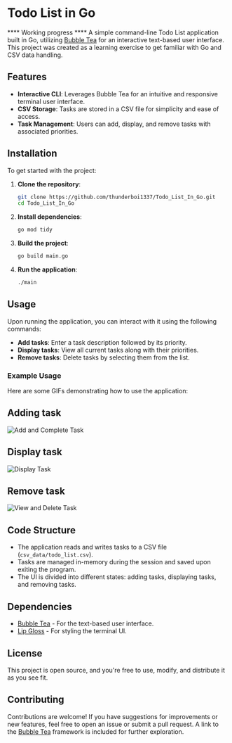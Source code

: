 # Todo List in Go 
**** Working progress ****
A simple command-line Todo List application built in Go, utilizing [Bubble Tea](https://github.com/charmbracelet/bubbletea) for an interactive text-based user interface. This project was created as a learning exercise to get familiar with Go and CSV data handling.

## Features

- **Interactive CLI**: Leverages Bubble Tea for an intuitive and responsive terminal user interface.
- **CSV Storage**: Tasks are stored in a CSV file for simplicity and ease of access.
- **Task Management**: Users can add, display, and remove tasks with associated priorities.

## Installation

To get started with the project:

1. **Clone the repository**:
    ```sh
    git clone https://github.com/thunderboi1337/Todo_List_In_Go.git
    cd Todo_List_In_Go
    ```

2. **Install dependencies**:
    ```sh
    go mod tidy
    ```

3. **Build the project**:
    ```sh
    go build main.go
    ```

4. **Run the application**:
    ```sh
    ./main
    ```

## Usage

Upon running the application, you can interact with it using the following commands:

- **Add tasks**: Enter a task description followed by its priority.
- **Display tasks**: View all current tasks along with their priorities.
- **Remove tasks**: Delete tasks by selecting them from the list.

### Example Usage

Here are some GIFs demonstrating how to use the application:
## Adding task
![Add and Complete Task](screenshots/Todolist.GIF)

## Display task
![Display Task](screenshots/TodolistDisplay.GIF)

## Remove task
![View and Delete Task](screenshots/TodolistRemove.GIF)

## Code Structure

- The application reads and writes tasks to a CSV file (`csv_data/todo_list.csv`).
- Tasks are managed in-memory during the session and saved upon exiting the program.
- The UI is divided into different states: adding tasks, displaying tasks, and removing tasks.

## Dependencies

- [Bubble Tea](https://github.com/charmbracelet/bubbletea) - For the text-based user interface.
- [Lip Gloss](https://github.com/charmbracelet/lipgloss) - For styling the terminal UI.

## License

This project is open source, and you're free to use, modify, and distribute it as you see fit.

## Contributing

Contributions are welcome! If you have suggestions for improvements or new features, feel free to open an issue or submit a pull request. A link to the [Bubble Tea](https://github.com/charmbracelet/bubbletea) framework is included for further exploration.
